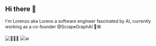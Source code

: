 ## Hi there 👋

I'm Lorenzo aka Lurens a software engineer fascinated by AI, currently working as a  co-founder @ScrapeGraphAI 🔭🕸️



![👨🏼‍💻](https://github-readme-stats.vercel.app/api?username=lurenss&show_icons=true&theme=2077&include_all_commits=true&count_private=true)
![📊](http://github-profile-summary-cards.vercel.app/api/cards/profile-details?username=lurenss&theme=2077)


<!--
**lurenss/lurenss** is a ✨ _special_ ✨ repository because its `README.md` (this file) appears on your GitHub profile.

Here are some ideas to get you started:

- 🔭 I’m currently working on ...
- 🌱 I’m currently learning ...
- 👯 I’m looking to collaborate on ...
- 🤔 I’m looking for help with ...
- 💬 Ask me about ...
- 📫 How to reach me: ...
- 😄 Pronouns: ...
- ⚡ Fun fact: ...
-->
